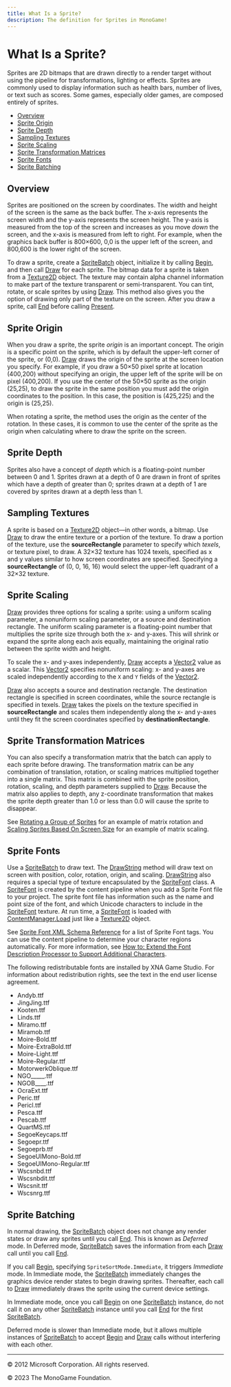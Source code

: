 ```yaml
---
title: What Is a Sprite?
description: The definition for Sprites in MonoGame!
---
```


# What Is a Sprite?

Sprites are 2D bitmaps that are drawn directly to a render target without using the pipeline for transformations, lighting or effects. Sprites are commonly used to display information such as health bars, number of lives, or text such as scores. Some games, especially older games, are composed entirely of sprites.

* [Overview](#overview)
* [Sprite Origin](#sprite-origin)
* [Sprite Depth](#sprite-depth)
* [Sampling Textures](#sampling-textures)
* [Sprite Scaling](#sprite-scaling)
* [Sprite Transformation Matrices](#sprite-transformation-matrices)
* [Sprite Fonts](#sprite-fonts)
* [Sprite Batching](#sprite-batching)

## Overview

Sprites are positioned on the screen by coordinates. The width and height of the screen is the same as the back buffer. The x-axis represents the screen width and the y-axis represents the screen height. The y-axis is measured from the top of the screen and increases as you move _down_ the screen, and the x-axis is measured from left to right. For example, when the graphics back buffer is 800×600, 0,0 is the upper left of the screen, and 800,600 is the lower right of the screen.

To draw a sprite, create a [SpriteBatch](xref:Microsoft.Xna.Framework.Graphics.SpriteBatch) object, initialize it by calling [Begin](/api/Microsoft.Xna.Framework.Graphics.SpriteBatch.html#Microsoft_Xna_Framework_Graphics_SpriteBatch_Begin_Microsoft_Xna_Framework_Graphics_SpriteSortMode_Microsoft_Xna_Framework_Graphics_BlendState_Microsoft_Xna_Framework_Graphics_SamplerState_Microsoft_Xna_Framework_Graphics_DepthStencilState_Microsoft_Xna_Framework_Graphics_RasterizerState_Microsoft_Xna_Framework_Graphics_Effect_System_Nullable_Microsoft_Xna_Framework_Matrix__), and then call [Draw](/api/Microsoft.Xna.Framework.Graphics.SpriteBatch.html#Microsoft_Xna_Framework_Graphics_SpriteBatch_Draw_Microsoft_Xna_Framework_Graphics_Texture2D_Microsoft_Xna_Framework_Rectangle_Microsoft_Xna_Framework_Color_) for each sprite. The bitmap data for a sprite is taken from a [Texture2D](xref:Microsoft.Xna.Framework.Graphics.Texture2D) object. The texture may contain alpha channel information to make part of the texture transparent or semi-transparent. You can tint, rotate, or scale sprites by using [Draw](/api/Microsoft.Xna.Framework.Graphics.SpriteBatch.html#Microsoft_Xna_Framework_Graphics_SpriteBatch_Draw_Microsoft_Xna_Framework_Graphics_Texture2D_Microsoft_Xna_Framework_Rectangle_Microsoft_Xna_Framework_Color_). This method also gives you the option of drawing only part of the texture on the screen. After you draw a sprite, call [End](/api/Microsoft.Xna.Framework.Graphics.SpriteBatch.html#Microsoft_Xna_Framework_Graphics_SpriteBatch_End) before calling [Present](xref:Microsoft.Xna.Framework.Graphics.GraphicsDevice.Present).

## Sprite Origin

When you draw a sprite, the sprite _origin_ is an important concept. The origin is a specific point on the sprite, which is by default the upper-left corner of the sprite, or (0,0). [Draw](/api/Microsoft.Xna.Framework.Graphics.SpriteBatch.html#Microsoft_Xna_Framework_Graphics_SpriteBatch_Draw_Microsoft_Xna_Framework_Graphics_Texture2D_Microsoft_Xna_Framework_Rectangle_Microsoft_Xna_Framework_Color_) draws the origin of the sprite at the screen location you specify. For example, if you draw a 50×50 pixel sprite at location (400,200) without specifying an origin, the upper left of the sprite will be on pixel (400,200). If you use the center of the 50×50 sprite as the origin (25,25), to draw the sprite in the same position you must add the origin coordinates to the position. In this case, the position is (425,225) and the origin is (25,25).

When rotating a sprite, the method uses the origin as the center of the rotation. In these cases, it is common to use the center of the sprite as the origin when calculating where to draw the sprite on the screen.

## Sprite Depth

Sprites also have a concept of _depth_ which is a floating-point number between 0 and 1. Sprites drawn at a depth of 0 are drawn in front of sprites which have a depth of greater than 0; sprites drawn at a depth of 1 are covered by sprites drawn at a depth less than 1.

## Sampling Textures

A sprite is based on a [Texture2D](xref:Microsoft.Xna.Framework.Graphics.Texture2D) object—in other words, a bitmap. Use [Draw](/api/Microsoft.Xna.Framework.Graphics.SpriteBatch.html#Microsoft_Xna_Framework_Graphics_SpriteBatch_Draw_Microsoft_Xna_Framework_Graphics_Texture2D_Microsoft_Xna_Framework_Rectangle_Microsoft_Xna_Framework_Color_) to draw the entire texture or a portion of the texture. To draw a portion of the texture, use the **sourceRectangle** parameter to specify which _texels_, or texture pixel, to draw. A 32×32 texture has 1024 texels, specified as x and y values similar to how screen coordinates are specified. Specifying a **sourceRectangle** of (0, 0, 16, 16) would select the upper-left quadrant of a 32×32 texture.

## Sprite Scaling

[Draw](/api/Microsoft.Xna.Framework.Graphics.SpriteBatch.html#Microsoft_Xna_Framework_Graphics_SpriteBatch_Draw_Microsoft_Xna_Framework_Graphics_Texture2D_Microsoft_Xna_Framework_Rectangle_Microsoft_Xna_Framework_Color_) provides three options for scaling a sprite: using a uniform scaling parameter, a nonuniform scaling parameter, or a source and destination rectangle. The uniform scaling parameter is a floating-point number that multiplies the sprite size through both the x- and y-axes. This will shrink or expand the sprite along each axis equally, maintaining the original ratio between the sprite width and height.

To scale the x- and y-axes independently, [Draw](/api/Microsoft.Xna.Framework.Graphics.SpriteBatch.html#Microsoft_Xna_Framework_Graphics_SpriteBatch_Draw_Microsoft_Xna_Framework_Graphics_Texture2D_Microsoft_Xna_Framework_Rectangle_Microsoft_Xna_Framework_Color_) accepts a [Vector2](xref:Microsoft.Xna.Framework.Vector2) value as a scalar. This [Vector2](xref:Microsoft.Xna.Framework.Vector2) specifies nonuniform scaling: x- and y-axes are scaled independently according to the ```X``` and ```Y``` fields of the [Vector2](xref:Microsoft.Xna.Framework.Vector2).

[Draw](/api/Microsoft.Xna.Framework.Graphics.SpriteBatch.html#Microsoft_Xna_Framework_Graphics_SpriteBatch_Draw_Microsoft_Xna_Framework_Graphics_Texture2D_Microsoft_Xna_Framework_Rectangle_Microsoft_Xna_Framework_Color_) also accepts a source and destination rectangle. The destination rectangle is specified in screen coordinates, while the source rectangle is specified in texels. [Draw](/api/Microsoft.Xna.Framework.Graphics.SpriteBatch.html#Microsoft_Xna_Framework_Graphics_SpriteBatch_Draw_Microsoft_Xna_Framework_Graphics_Texture2D_Microsoft_Xna_Framework_Rectangle_Microsoft_Xna_Framework_Color_) takes the pixels on the texture specified in **sourceRectangle** and scales them independently along the x- and y-axes until they fit the screen coordinates specified by **destinationRectangle**.

## Sprite Transformation Matrices

You can also specify a transformation matrix that the batch can apply to each sprite before drawing. The transformation matrix can be any combination of translation, rotation, or scaling matrices multiplied together into a single matrix. This matrix is combined with the sprite position, rotation, scaling, and depth parameters supplied to [Draw](/api/Microsoft.Xna.Framework.Graphics.SpriteBatch.html#Microsoft_Xna_Framework_Graphics_SpriteBatch_Draw_Microsoft_Xna_Framework_Graphics_Texture2D_Microsoft_Xna_Framework_Rectangle_Microsoft_Xna_Framework_Color_). Because the matrix also applies to depth, any z-coordinate transformation that makes the sprite depth greater than 1.0 or less than 0.0 will cause the sprite to disappear.

See [Rotating a Group of Sprites](2DGraphicsHowTo_Rotate_Sprite_Group.md) for an example of matrix rotation and [Scaling Sprites Based On Screen Size](2DGraphicsHowTo_Scale_Sprites_Matrix.md) for an example of matrix scaling.

## Sprite Fonts

Use a [SpriteBatch](xref:Microsoft.Xna.Framework.Graphics.SpriteBatch) to draw text. The [DrawString](/api/Microsoft.Xna.Framework.Graphics.SpriteBatch.html#Microsoft_Xna_Framework_Graphics_SpriteBatch_DrawString_Microsoft_Xna_Framework_Graphics_SpriteFont_System_String_Microsoft_Xna_Framework_Vector2_Microsoft_Xna_Framework_Color_) method will draw text on screen with position, color, rotation, origin, and scaling. [DrawString](/api/Microsoft.Xna.Framework.Graphics.SpriteBatch.html#Microsoft_Xna_Framework_Graphics_SpriteBatch_DrawString_Microsoft_Xna_Framework_Graphics_SpriteFont_System_String_Microsoft_Xna_Framework_Vector2_Microsoft_Xna_Framework_Color_) also requires a special type of texture encapsulated by the [SpriteFont](xref:Microsoft.Xna.Framework.Graphics.SpriteFont) class. A [SpriteFont](xref:Microsoft.Xna.Framework.Graphics.SpriteFont) is created by the content pipeline when you add a Sprite Font file to your project. The sprite font file has information such as the name and point size of the font, and which Unicode characters to include in the [SpriteFont](xref:Microsoft.Xna.Framework.Graphics.SpriteFont) texture. At run time, a [SpriteFont](xref:Microsoft.Xna.Framework.Graphics.SpriteFont) is loaded with [ContentManager.Load](/api/Microsoft.Xna.Framework.Content.ContentManager.html#Microsoft_Xna_Framework_Content_ContentManager_Load__1_System_String_) just like a [Texture2D](xref:Microsoft.Xna.Framework.Graphics.Texture2D) object.

See [Sprite Font XML Schema Reference](CP_SpriteFontSchema.md) for a list of Sprite Font tags. You can use the content pipeline to determine your character regions automatically. For more information, see [How to: Extend the Font Description Processor to Support Additional Characters](CP_HowTo_ExtendFontProcessor.md).

The following redistributable fonts are installed by XNA Game Studio. For information about redistribution rights, see the text in the end user license agreement.

* Andyb.ttf
* JingJing.ttf
* Kooten.ttf
* Linds.ttf
* Miramo.ttf
* Miramob.ttf
* Moire-Bold.ttf
* Moire-ExtraBold.ttf
* Moire-Light.ttf
* Moire-Regular.ttf
* MotorwerkOblique.ttf
* NGO_____.ttf
* NGOB____.ttf
* OcraExt.ttf
* Peric.ttf
* Pericl.ttf
* Pesca.ttf
* Pescab.ttf
* QuartMS.ttf
* SegoeKeycaps.ttf
* Segoepr.ttf
* Segoeprb.ttf
* SegoeUIMono-Bold.ttf
* SegoeUIMono-Regular.ttf
* Wscsnbd.ttf
* Wscsnbdit.ttf
* Wscsnit.ttf
* Wscsnrg.ttf

## Sprite Batching

In normal drawing, the [SpriteBatch](xref:Microsoft.Xna.Framework.Graphics.SpriteBatch) object does not change any render states or draw any sprites until you call [End](/api/Microsoft.Xna.Framework.Graphics.SpriteBatch.html#Microsoft_Xna_Framework_Graphics_SpriteBatch_End). This is known as _Deferred_ mode. In Deferred mode, [SpriteBatch](xref:Microsoft.Xna.Framework.Graphics.SpriteBatch) saves the information from each [Draw](/api/Microsoft.Xna.Framework.Graphics.SpriteBatch.html#Microsoft_Xna_Framework_Graphics_SpriteBatch_Draw_Microsoft_Xna_Framework_Graphics_Texture2D_Microsoft_Xna_Framework_Rectangle_Microsoft_Xna_Framework_Color_) call until you call [End](/api/Microsoft.Xna.Framework.Graphics.SpriteBatch.html#Microsoft_Xna_Framework_Graphics_SpriteBatch_End).

If you call [Begin](/api/Microsoft.Xna.Framework.Graphics.SpriteBatch.html#Microsoft_Xna_Framework_Graphics_SpriteBatch_Begin_Microsoft_Xna_Framework_Graphics_SpriteSortMode_Microsoft_Xna_Framework_Graphics_BlendState_Microsoft_Xna_Framework_Graphics_SamplerState_Microsoft_Xna_Framework_Graphics_DepthStencilState_Microsoft_Xna_Framework_Graphics_RasterizerState_Microsoft_Xna_Framework_Graphics_Effect_System_Nullable_Microsoft_Xna_Framework_Matrix__), specifying ```SpriteSortMode.Immediate```, it triggers _Immediate_ mode. In Immediate mode, the [SpriteBatch](xref:Microsoft.Xna.Framework.Graphics.SpriteBatch) immediately changes the graphics device render states to begin drawing sprites. Thereafter, each call to [Draw](/api/Microsoft.Xna.Framework.Graphics.SpriteBatch.html#Microsoft_Xna_Framework_Graphics_SpriteBatch_Draw_Microsoft_Xna_Framework_Graphics_Texture2D_Microsoft_Xna_Framework_Rectangle_Microsoft_Xna_Framework_Color_) immediately draws the sprite using the current device settings.

In Immediate mode, once you call [Begin](/api/Microsoft.Xna.Framework.Graphics.SpriteBatch.html#Microsoft_Xna_Framework_Graphics_SpriteBatch_Begin_Microsoft_Xna_Framework_Graphics_SpriteSortMode_Microsoft_Xna_Framework_Graphics_BlendState_Microsoft_Xna_Framework_Graphics_SamplerState_Microsoft_Xna_Framework_Graphics_DepthStencilState_Microsoft_Xna_Framework_Graphics_RasterizerState_Microsoft_Xna_Framework_Graphics_Effect_System_Nullable_Microsoft_Xna_Framework_Matrix__) on one [SpriteBatch](xref:Microsoft.Xna.Framework.Graphics.SpriteBatch) instance, do not call it on any other [SpriteBatch](xref:Microsoft.Xna.Framework.Graphics.SpriteBatch) instance until you call [End](/api/Microsoft.Xna.Framework.Graphics.SpriteBatch.html#Microsoft_Xna_Framework_Graphics_SpriteBatch_End) for the first [SpriteBatch](xref:Microsoft.Xna.Framework.Graphics.SpriteBatch).

Deferred mode is slower than Immediate mode, but it allows multiple instances of [SpriteBatch](xref:Microsoft.Xna.Framework.Graphics.SpriteBatch) to accept [Begin](/api/Microsoft.Xna.Framework.Graphics.SpriteBatch.html#Microsoft_Xna_Framework_Graphics_SpriteBatch_Begin_Microsoft_Xna_Framework_Graphics_SpriteSortMode_Microsoft_Xna_Framework_Graphics_BlendState_Microsoft_Xna_Framework_Graphics_SamplerState_Microsoft_Xna_Framework_Graphics_DepthStencilState_Microsoft_Xna_Framework_Graphics_RasterizerState_Microsoft_Xna_Framework_Graphics_Effect_System_Nullable_Microsoft_Xna_Framework_Matrix__) and [Draw](/api/Microsoft.Xna.Framework.Graphics.SpriteBatch.html#Microsoft_Xna_Framework_Graphics_SpriteBatch_Draw_Microsoft_Xna_Framework_Graphics_Texture2D_Microsoft_Xna_Framework_Rectangle_Microsoft_Xna_Framework_Color_) calls without interfering with each other.

---

© 2012 Microsoft Corporation. All rights reserved.  

© 2023 The MonoGame Foundation.
